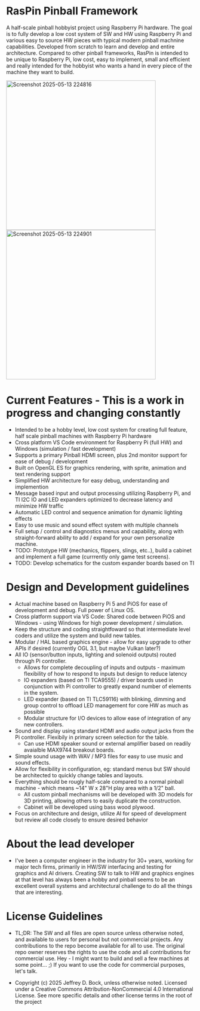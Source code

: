 # RasPin Pinball Framework
A half-scale pinball hobbyist project using Raspberry Pi hardware.  The goal is to fully develop a low cost system of SW and HW using Raspberry Pi and various easy to source HW pieces with typical modern pinball machnine capabilities.  Developed from scratch to learn and develop and entire architecture.  Compared to other pinball frameworks, RasPin is intended to be unique to Raspberry Pi, low cost, easy to implement, small and efficient and really intended for the hobbyist who wants a hand in every piece of the machine they want to build.

<img src="https://github.com/user-attachments/assets/57f19724-b2ef-4bbc-9d49-0114196ab59f" alt="Screenshot 2025-05-13 224816" width="400">
<img src="https://github.com/user-attachments/assets/b3703c41-70b1-40f0-bd77-2578b7076be8" alt="Screenshot 2025-05-13 224901" width="400">  

# Current Features - This is a work in progress and changing constantly
- Intended to be a hobby level, low cost system for creating full feature, half scale pinball machines with Raspberry Pi hardware
- Cross platform VS Code environment for Raspberry Pi (full HW) and Windows (simulation / fast development)
- Supports a primary Pinball HDMI screen, plus 2nd monitor support for ease of debug / development
- Built on OpenGL ES for graphics rendering, with sprite, animation and text rendering support
- Simplified HW architecture for easy debug, understanding and implemention
- Message based input and output processing utilizing Raspberry Pi, and TI I2C IO and LED expanders optimized to decrease latency and minimize HW traffic
- Automatic LED control and sequence animation for dynamic lighting effects
- Easy to use music and sound effect system with multiple channels
- Full setup / control and diagnostics menus and capability, along with straight-forward ability to add / expand for your own personalize machine.
- TODO: Prototype HW (mechanics, flippers, slings, etc..), build a cabinet and implement a full game (currrently only game test screens).
- TODO: Develop schematics for the custom expander boards based on TI 

# Design and Development guidelines
-  Actual machine based on Raspberry Pi 5 and PiOS for ease of development and debug.  Full power of Linux OS.  
-  Cross platform support via VS Code: Shared code between PiOS and Windows - using Windows for high power development / simulation.
-  Keep the structure and coding straightfoward so that intermediate level coders and utilize the system and build new tables.
-  Modular / HAL based graphics engine - allow for easy upgrade to other APIs if desired (currently OGL 3.1, but maybe Vulkan later?)
-  All IO (sensor/button inputs, lighting and solenoid outputs) routed through Pi controller.
    - Allows for complete decoupling of inputs and outputs - maximum flexibility of how to respond to inputs but design to reduce latency
    - IO expanders (based on TI TCA9555) / driver boards used in conjunction with Pi controller to greatly expand number of elements in the system.
    - LED expander (based on TI TLC59116) with blinking, dimming and group control to offload LED management for core HW as much as possible
    - Modular structure for I/O devices to allow ease of integration of any new controllers.
-  Sound and display using standard HDMI and audio output jacks from the Pi controller.  Flexibily in primary screen selection for the table.
    - Can use HDMI speaker sound or external amplifier based on readily avaialble MAX9744 breakout boards.
-  Simple sound usage with WAV / MP3 files for easy to use music and sound effects.
-  Allow for flexibility in configuration, eg: standard menus but SW should be architected to quickly change tables and layouts.
-  Everything should be rougly half-scale compared to a normal pinball machine - which means ~14" W x 28"H play area with a 1/2" ball.
    -  All custom pinball mechanisms will be developed with 3D models for 3D printing, allowing others to easily duplicate the construction.
    -  Cabinet will be developed using bass wood plywood.
-  Focus on architecture and design, utilize AI for speed of development but review all code closely to ensure desired behavior

# About the lead developer
-  I've been a computer engineer in the industry for 30+ years, working for major tech firms, primarily in HW/SW interfacing and testing for graphics and AI drivers.  Creating SW to talk to HW and graphics engines at that level has always been a hobby and pinball seems to be an excellent overall systems and architectural challenge to do all the things that are interesting.

# License Guidelines
-  TL;DR: The SW and all files are open source unless otherwise noted, and available to users for personal but not commercial projects.  Any contributions to the repo become available for all to use.  The original repo owner reserves the rights to use the code and all contributions for commercial use.  Hey - I might want to build and sell a few machines at some point... ;)  If you want to use the code for commercial purposes, let's talk.

- Copyright (c) 2025 Jeffrey D. Bock, unless otherwise noted. Licensed under a Creative Commons Attribution-NonCommercial 4.0 International License.  See more specific details and other license terms in the root of the project

